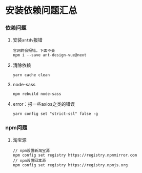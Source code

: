 # 安装依赖问题汇总

### 依赖问题

1. 安装`antdv`报错

   ```
   官网的会报错，下面不会
   npm i --save ant-design-vue@next
   ```

2. 清除依赖

   ```
   yarn cache clean
   ```

3. node-sass

   ```
   npm rebuild node-sass
   ```

4. error：报一些axios之类的错误

   ```
   yarn config set "strict-ssl" false -g
   ```

   

### npm问题

1. 淘宝源

   ```
   // npm设置新淘宝源
   npm config set registry https://registry.npmmirror.com
   // npm设置回本源
   npm config set registry https://registry.npmjs.org
   ```

   


